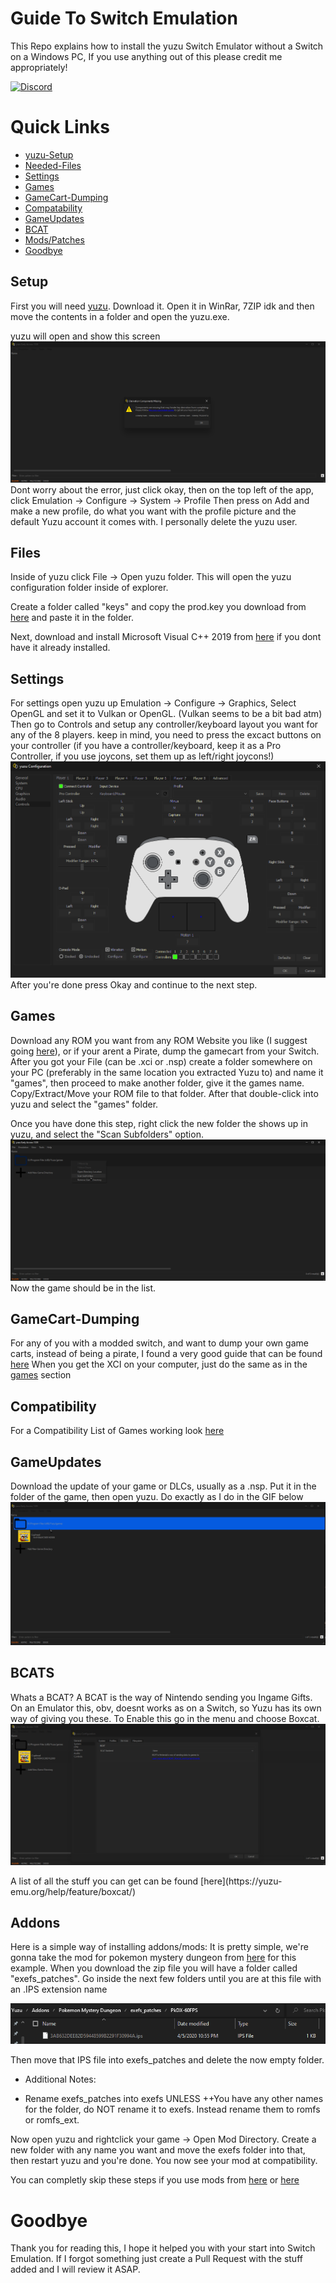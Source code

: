 # Guide To Switch Emulation
This Repo explains how to install the yuzu Switch Emulator without a Switch on a Windows PC, If you use anything out of this please credit me appropriately!

[![Discord](https://img.shields.io/discord/622504866132000768?logo=Discord)](https://discord.gg/8KMuRMx)

  # Quick Links
  * [yuzu-Setup](#setup)
   * [Needed-Files](#files)
   * [Settings](#settings)
   * [Games](#games)
   * [GameCart-Dumping](#gamecart-dumping)
   * [Compatability](#compatibility) 
   * [GameUpdates](#gameupdates)
   * [BCAT](#bcats)
   * [Mods/Patches](#addons)
  * [Goodbye](#goodbye)

  ## Setup
 First you will need [yuzu](https://pineappleea.github.io/).
 Download it.
 Open it in WinRar, 7ZIP idk and then move the contents in a folder and open the yuzu.exe.

 yuzu will open and show this screen
 ![JustARandomString1](https://raw.githubusercontent.com/SkyeX9/Guide-To-Switch-Emulation/main/Yuzu_Images/yuzu_BDZoemVbLl.png)
 Dont worry about the error, just click okay, then on the top left of the app, click Emulation -> Configure -> System -> Profile
 Then press on Add and make a new profile, do what you want with the profile picture and the default Yuzu account it comes with. 
 I personally delete the yuzu user. 

  ## Files
 Inside of yuzu click File -> Open yuzu folder.
 This will open the yuzu configuration folder inside of explorer.

 Create a folder called "keys" and copy the prod.key you download from [here](https://github.com/emuworld/aio) and paste it in the folder.

Next, download and install Microsoft Visual C++ 2019 from [here](https://aka.ms/vs/16/release/vc_redist.x64.exe) if you dont have it already installed.

  ## Settings
 For settings open yuzu up Emulation -> Configure -> Graphics, Select OpenGL and set it to Vulkan or OpenGL. (Vulkan seems to be a bit bad atm)
 Then go to Controls and setup any controller/keyboard layout you want for any of the 8 players. keep in mind, you need to press the excact buttons on your controller 
(if you have a controller/keyboard, keep it as a Pro Controller, if you use joycons, set them up as left/right joycons!)
 ![JustARandomString2](https://raw.githubusercontent.com/SkyeX9/Guide-To-Switch-Emulation/main/Yuzu_Images/yuzu_YhMWm8EfnI.png)
 After you're done press Okay and continue to the next step.

  ## Games
 Download any ROM you want from any ROM Website you like (I suggest going [here](https://nxbrew.com/)), or if your arent a Pirate, dump the gamecart from your Switch.
 After you got your File (can be .xci or .nsp) create a folder somewhere on your PC (preferably in the same location you extracted Yuzu to) and name it "games", then proceed to  make another folder, give it the games name. Copy/Extract/Move your ROM file to that folder. After that double-click into yuzu and select the "games" folder.

Once you have done this step, right click the new folder the shows up in yuzu, and select the "Scan Subfolders" option. 
 ![JustARandomString3](https://raw.githubusercontent.com/SkyeX9/Guide-To-Switch-Emulation/main/Yuzu_Images/yuzu_cWZ4UfNp2A.png)
 Now the game should be in the list.

 ## GameCart-Dumping

  For any of you with a modded switch, and want to dump your own game carts, instead of being a pirate, I found a very good guide that can be found [here](https://wiki.no-intro.org/index.php?title=Nintendo_Switch_Dumping_Guide)
  When you get the XCI on your computer, just do the same as in the [games](#games) section

  ## Compatibility

  For a Compatibility List of Games working look [here](https://yuzu-emu.org/game/)

  ## GameUpdates

 Download the update of your game or DLCs, usually as a .nsp.
 Put it in the folder of the game, then open yuzu. Do exactly as I do in the GIF below
 ![JustARandomString4Gif](https://raw.githubusercontent.com/SkyeX9/Guide-To-Switch-Emulation/main/Yuzu_Images/B7j0pc9ICO.gif)

  ## BCATS

  Whats a BCAT?
  A BCAT is the way of Nintendo sending you Ingame Gifts.
  On an Emulator this, obv, doesnt works as on a Switch, so Yuzu has its own way of giving you these.
  To Enable this go in the menu and choose Boxcat. ![here](https://raw.githubusercontent.com/SkyeX9/Guide-To-Switch-Emulation/main/Yuzu_Images/yuzu_bN24pp6u7N.png)
 <p> A list of all the stuff you can get can be found [here](https://yuzu-emu.org/help/feature/boxcat/)


  ## Addons

 Here is a simple way of installing addons/mods:
 It is pretty simple, we're gonna take the mod for pokemon mystery dungeon from [here](https://gbatemp.net/threads/pokemon-mystery-dungeon-dx-60-fps-mod.559469/) for this example. 
 When you download the zip file you will have a folder called "exefs_patches".
 Go inside the next few folders until you are at this file with an .IPS extension name

 ![JustARandomString5](https://raw.githubusercontent.com/SkyeX9/Guide-To-Switch-Emulation/main/Yuzu_Images/explorer_9IZcosBq7L.png)
  <p> Then move that IPS file into exefs_patches and delete the now empty folder.
  
- Additional Notes:

+ Rename exefs_patches into exefs UNLESS
++You have any other names for the folder, do NOT rename it to exefs. Instead rename them to romfs or romfs_ext.

 Now open yuzu and rightclick your game -> Open Mod Directory.
 Create a new folder with any name you want and move the exefs folder into that, then restart yuzu and you're done.
 You now see your mod at compatibility.
 

 You can completly skip these steps if you use mods from [here](https://github.com/yuzu-emu/yuzu/wiki/Switch-Mods) or [here](https://yuzu-emu.org/game/)

  # Goodbye

 Thank you for reading this, I hope it helped you with your start into Switch Emulation.
 If I forgot something just create a Pull Request with the stuff added and I will review it ASAP.
